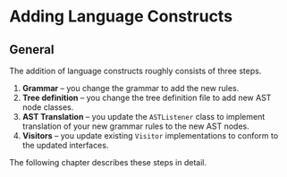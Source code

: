 # Adding Language Constructs

## General

The addition of language constructs roughly consists of three steps.

1. **Grammar** – you change the grammar to add the new rules.
2. **Tree definition** – you change the tree definition file to add new AST node classes.
3. **AST Translation** – you update the `ASTListener` class to implement translation of your new grammar rules to the new AST nodes.
4. **Visitors** – you update existing `Visitor` implementations to conform to the updated interfaces.

The following chapter describes these steps in detail.

